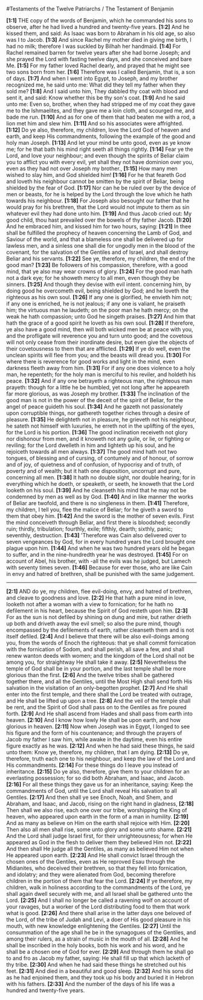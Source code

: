 #Testaments of the Twelve Patriarchs / The Testament of Benjamin

**[1:1]** THE copy of the words of Benjamin, which he commanded his sons to observe, after he had lived a hundred and twenty-five years.
**[1:2]** And he kissed them, and said: As Isaac was born to Abraham in his old age, so also was I to Jacob.
**[1:3]** And since Rachel my mother died in giving me birth, I had no milk; therefore I was suckled by Bilhah her handmaid.
**[1:4]** For Rachel remained barren for twelve years after she had borne Joseph; and she prayed the Lord with fasting twelve days, and she conceived and bare Me.
**[1:5]** For my father loved Rachel dearly, and prayed that he might see two sons born from her.
**[1:6]** Therefore was I called Benjamin, that is, a son of days.
**[1:7]** And when I went into Egypt, to Joseph, and my brother recognized me, he said unto me: What did they tell my father when they sold me?
**[1:8]** And I said unto him, They dabbled thy coat with blood and sent it, and said: Know whether this be thy son's coat.
**[1:9]** And he said unto me: Even so, brother, when they had stripped me of my coat they gave me to the Ishmaelites, and they gave me a loin cloth, and scourged me, and bade me run.
**[1:10]** And as for one of them that had beaten me with a rod, a lion met him and slew him.
**[1:11]** And so his associates were affrighted.
**[1:12]** Do ye also, therefore, my children, love the Lord God of heaven and earth, and keep His commandments, following the example of the good and holy man Joseph.
**[1:13]** And let your mind be unto good, even as ye know me; for he that bath his mind right seeth all things rightly.
**[1:14]** Fear ye the Lord, and love your neighbour; and even though the spirits of Beliar claim you to afflict you with every evil, yet shall they not have dominion over you, even as they had not over Joseph my brother.,
**[1:15]** How many men wished to slay him, and God shielded him!
**[1:16]** For he that feareth God and loveth his neighbour cannot be smitten by the spirit of Beliar, being shielded by the fear of God.
**[1:17]** Nor can he be ruled over by the device of men or beasts, for he is helped by the Lord through the love which he hath towards his neighbour.
**[1:18]** For Joseph also besought our father that he would pray for his brethren, that the Lord would not impute to them as sin whatever evil they had done unto him.
**[1:19]** And thus Jacob cried out: My good child, thou hast prevailed over the bowels of thy father Jacob.
**[1:20]** And he embraced him, and kissed him for two hours, saying:
**[1:21]** In thee shall be fulfilled the prophecy of heaven concerning the Lamb of God, and Saviour of the world, and that a blameless one shall be delivered up for lawless men, and a sinless one shall die for ungodly men in the blood of the covenant, for the salvation of the Gentiles and of Israel, and shall destroy Beliar and his servants.
**[1:22]** See ye, therefore, my children, the end of the good man?
**[1:23]** Be followers of his compassion, therefore, with a good mind, that ye also may wear crowns of glory.
**[1:24]** For the good man hath not a dark eye; for he showeth mercy to all men, even though they be sinners.
**[1:25]** And though they devise with evil intent. concerning him, by doing good he overcometh evil, being shielded by God; and he loveth the righteous as his own soul.
**[1:26]** If any one is glorified, he envieth him not; if any one is enriched, he is not jealous; if any one is valiant, he praiseth him; the virtuous man he laudeth; on the poor man he hath mercy; on the weak he hath compassion; unto God he singeth praises.
**[1:27]** And him that hath the grace of a good spirit he loveth as his own soul.
**[1:28]** If therefore, ye also have a good mind, then will both wicked men be at peace with you, and the profligate will reverence you and turn unto good; and the covetous will not only cease from their inordinate desire, but even give the objects of their covetousness to them that are afflicted.
**[1:29]** If ye do well, even the unclean spirits will flee from you; and the beasts will dread you.
**[1:30]** For where there is reverence for good works and light in the mind, even darkness fleeth away from him.
**[1:31]** For if any one does violence to a holy man, he repenteth; for the holy man is merciful to his reviler, and holdeth his peace.
**[1:32]** And if any one betrayeth a righteous man, the righteous man prayeth: though for a little he be humbled, yet not long after he appeareth far more glorious, as was Joseph my brother.
**[1:33]** The inclination of the good man is not in the power of the deceit of the spirit of Beliar, for the angel of peace guideth his soul.
**[1:34]** And he gazeth not passionately upon corruptible things, nor gathereth together riches through a desire of pleasure.
**[1:35]** He delighteth not in pleasure, he grieveth not his neighbour, he sateth not himself with luxuries, he erreth not in the uplifting of the eyes, for the Lord is his portion.
**[1:36]** The good inclination receiveth not glory nor dishonour from men, and it knoweth not any guile, or lie, or fighting or reviling; for the Lord dwelleth in him and lighteth up his soul, and he rejoiceth towards all men always.
**[1:37]** The good mind hath not two tongues, of blessing and of cursing, of contumely and of honour, of sorrow and of joy, of quietness and of confusion, of hypocrisy and of truth, of poverty and of wealth; but it hath one disposition, uncorrupt and pure, concerning all men.
**[1:38]** It hath no double sight, nor double hearing; for in everything which he doeth, or speaketh, or seeth, he knoweth that the Lord looketh on his soul.
**[1:39]** And he cleanseth his mind that he may not be condemned by men as well as by God.
**[1:40]** And in like manner the works of Beliar are twofold, and there is no singleness in them.
**[1:41]** Therefore, my children, I tell you, flee the malice of Beliar; for he giveth a sword to them that obey him.
**[1:42]** And the sword is the mother of seven evils. First the mind conceiveth through Beliar, and first there is bloodshed; secondly ruin; thirdly, tribulation; fourthly, exile; fifthly, dearth; sixthly, panic; seventhly, destruction.
**[1:43]** 'Therefore was Cain also delivered over to seven vengeances by God, for in every hundred years the Lord brought one plague upon him.
**[1:44]** And when he was two hundred years old he began to suffer, and in the nine-hundredth year he was destroyed.
**[1:45]** For on account of Abel, his brother, with -all the evils was he judged, but Lamech with seventy times seven.
**[1:46]** Because for ever those, who are like Cain in envy and hatred of brethren, shall be punished with the same judgement.

---

**[2:1]** AND do ye, my children, flee evil-doing, envy, and hatred of brethren, and cleave to goodness and love.
**[2:2]** He that hath a pure mind in love, looketh not after a woman with a view to fornication; for he hath no defilement in his heart, because the Spirit of God resteth upon him.
**[2:3]** For as the sun is not defiled by shining on dung and mire, but rather drieth up both and driveth away the evil smell; so also the pure mind, though encompassed by the defilements of earth, rather cleanseth them and is not itself defiled.
**[2:4]** And I believe that there will be also evil-doings among you, from the words of Enoch the righteous: that ye shall commit fornication with the fornication of Sodom, and shall perish, all save a few, and shall renew wanton deeds with women; and the kingdom of the Lord shall not be among you, for straightway He shall take it away.
**[2:5]** Nevertheless the temple of God shall be in your portion, and the last temple shall be more glorious than the first.
**[2:6]** And the twelve tribes shall be gathered together there, and all the Gentiles, until the Most High shall send forth His salvation in the visitation of an only-begotten prophet.
**[2:7]** And He shall enter into the first temple, and there shall the Lord be treated with outrage, and He shall be lifted up upon a tree.
**[2:8]** And the veil of the temple shall be rent, and the Spirit of God shall pass on to the Gentiles as fire poured forth.
**[2:9]** And He shall ascend from Hades and shall pass from earth into heaven.
**[2:10]** And I know how lowly He shall be upon earth, and how glorious in heaven.
**[2:11]** Now when Joseph was in Egypt, I longed to see his figure and the form of his countenance; and through the prayers of Jacob my father I saw him, while awake in the daytime, even his entire figure exactly as he was.
**[2:12]** And when he had said these things, he said unto them: Know ye, therefore, my children, that I am dying.
**[2:13]** Do ye, therefore, truth each one to his neighbour, and keep the law of the Lord and His commandments.
**[2:14]** For these things do I leave you instead of inheritance.
**[2:15]** Do ye also, therefore, give them to your children for an everlasting possession; for so did both Abraham, and Isaac, and Jacob.
**[2:16]** For all these things they gave us for an inheritance, saying: Keep the commandments of God, until the Lord shall reveal His salvation to all Gentiles.
**[2:17]** And then shall ye see Enoch, Noah, and Shem, and Abraham, and Isaac, and Jacob, rising on the right hand in gladness,
**[2:18]** Then shall we also rise, each one over our tribe, worshipping the King of heaven, who appeared upon earth in the form of a man in humility.
**[2:19]** And as many as believe on Him on the earth shall rejoice with Him.
**[2:20]** Then also all men shall rise, some unto glory and some unto shame.
**[2:21]** And the Lord shall judge Israel first, for their unrighteousness; for when He appeared as God in the flesh to deliver them they believed Him not.
**[2:22]** And then shall He judge all the Gentiles, as many as believed Him not when He appeared upon earth.
**[2:23]** And He shall convict Israel through the chosen ones of the Gentiles, even as He reproved Esau through the Midianites, who deceived their brethren, so that they fell into fornication, and idolatry; and they were alienated from God, becoming therefore children in the portion of them that fear the Lord.
**[2:24]** If ye therefore, my children, walk in holiness according to the commandments of the Lord, ye shall again dwell securely with me, and all Israel shall be gathered unto the Lord.
**[2:25]** And I shall no longer be called a ravening wolf on account of your ravages, but a worker of the Lord distributing food to them that work what is good.
**[2:26]** And there shall arise in the latter days one beloved of the Lord, of the tribe of Judah and Levi, a doer of His good pleasure in his mouth, with new knowledge enlightening the Gentiles.
**[2:27]** Until the consummation of the age shall he be in the synagogues of the Gentiles, and among their rulers, as a strain of music in the mouth of all.
**[2:28]** And he shall be inscribed in the holy books, both his work and his word, and he shall be a chosen one of God for ever.
**[2:29]** And through them he shall go to and fro as Jacob my father, saying: He shall fill up that which lacketh of thy tribe.
**[2:30]** And when he had said these things he stretched out his feet.
**[2:31]** And died in a beautiful and good sleep.
**[2:32]** And his sons did as he had enjoined them, and they took up his body and buried it in Hebron with his fathers.
**[2:33]** And the number of the days of his life was a hundred and twenty-five years.
